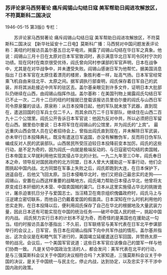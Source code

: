 ### 苏评论家马西努著论  痛斥阎锡山勾结日寇  美军帮助日阎进攻解放区，不符莫斯科二国决议

1946-05-15
第3版()
专栏：

　　苏评论家马西努著论
    痛斥阎锡山勾结日寇
    美军帮助日阎进攻解放区，不符莫斯科二国决议
    【新华社延安十二日电】莫斯科广播：马西努对中国问题发表评论称：美纽约时报访员盖尔基五日北平电讯，揭露了阎锡山勾结在华日军之真象。他说：阎锡山三月十日在太原对日本军官致词时，表示满意华北日军司令冈村宁次的功绩。现在冈村在南京很受优待，阎氏曾向冈村参谋部的军官声明，日本在战争中，尤其是在对华战争中，并未遭受失败。阎锡山感谢日军为他帮忙。据美国消息指出７日本军官在太原住着漂亮的楼房，象胜利者一样，趾高气扬。日本军官经常乘飞机自由来往北平、太原之间。据军调执行部查明，阎氏保存着日军自己的武装，并将其派赴接近中共军的驻区去。盖尔基亲眼见到许多文件，证明日本大批部队仍继续在山西，由阎锡山指挥作战。盖尔基称：在美国刊物上揭露阎氏勾结日军已不止一次，二月十二日的纽约时报就已登载该报访员里伯尔曼的阎氏与山西日军司令原泉馨的谈话，原泉称：从日本投降日起，他的军队就未放下武器，直到现在，遣送回国的日军兵士仅二千人，而其余四万二千日军部队，继续住在山西二百九十二个公馆里。阎氏公开告诉日本军官说：他因为反对中共，所以必须把日军留在山西。据里伯尔曼说：日本将军住在阎锡山的公馆里，并为阎氏的“上宾”。
    最近重庆山西会馆人员在记者招待会上，曾指出阎氏直到现在，并未解除日军武装，亦未举行日本投降典礼，既没有遣送日军返国，亦没有解散伪军，反而将日伪军队编成反对人民的武装部队。山西居民所受压迫较日本投降前变本加厉。阎氏的这些行动，是不足为奇的，因为阎氏一向就是极端反动的、与日寇密切勾结的卖国贼，日本帝国主义早就利用他实现其侵占华北的计划。一九二九年至三○年，阎氏奉日本之命，领导反对国民政府的北方同盟，日本人曾大大援助这一军事行动，他们企图挑起中国内战。北方同盟在军事上失败之后，阎氏即跑到大连，在日本保护下，逍遥自在，后他又飞回太原。当日本侵略华北时，他们又把自己最忠实的走狗——阎锡山，安置在山西这样重要的战略地方。阎氏竭力帮助日本侵占华北，他曾将太原变成日本奸细的大本营、中国卖国贼的巢穴。日本从这里实施侵占华北的挑拨诡计，屠杀迫害抗日分子与爱国志士。当汪精卫在南京组织傀儡政府时，阎氏马上与汪逆建立密切联系，而他自己仍戴着爱国的假面具。日本深知在什么时机利用他的忠实走狗，在日本投降以后，便利用阎氏保存了自己在华北的根据地及大量武装力量，因此日本还有可能实现在中国的统治任务——破坏中国人民的统一，挑起中国的内战。
    阎氏努力实行日本的计划本不足为奇，而奇怪的是美国也在援助这一勾当。纽约时报访员盖尔基指出：不久前，日军联络官与美军代表在日军北平参谋部举行的会议上，日军官，告日本在阎锡山指挥下向中共军作战的情形。盖尔基并指出，这次会议是在和睦气氛下进行的，美国竭立延缓遣送日军回国，并赞扬太原一带的战况。会议后，一个美国军官说道：这些日本军官应该像自己的盟军一样与他们协商一致。
    凡是关切中国政治生活的人，都会发问：美军代表在北平的行动，是与三强莫斯科会议关于中国的决议相符合吗？大家知道，三强莫斯科会议关于中国的决议，是关于中国统一与民主化，停止内战，达到协定，以及忠实于不干涉中国内政的政策。
